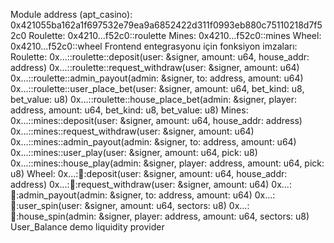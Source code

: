 Module address (apt_casino): 0x421055ba162a1f697532e79ea9a6852422d311f0993eb880c75110218d7f52c0
Roulette: 0x4210...f52c0::roulette
Mines: 0x4210...f52c0::mines
Wheel: 0x4210...f52c0::wheel
Frontend entegrasyonu için fonksiyon imzaları:
Roulette:
0x...::roulette::deposit(user: &signer, amount: u64, house_addr: address)
0x...::roulette::request_withdraw(user: &signer, amount: u64)
0x...::roulette::admin_payout(admin: &signer, to: address, amount: u64)
0x...::roulette::user_place_bet(user: &signer, amount: u64, bet_kind: u8, bet_value: u8)
0x...::roulette::house_place_bet(admin: &signer, player: address, amount: u64, bet_kind: u8, bet_value: u8)
Mines:
0x...::mines::deposit(user: &signer, amount: u64, house_addr: address)
0x...::mines::request_withdraw(user: &signer, amount: u64)
0x...::mines::admin_payout(admin: &signer, to: address, amount: u64)
0x...::mines::user_play(user: &signer, amount: u64, pick: u8)
0x...::mines::house_play(admin: &signer, player: address, amount: u64, pick: u8)
Wheel:
0x...::wheel::deposit(user: &signer, amount: u64, house_addr: address)
0x...::wheel::request_withdraw(user: &signer, amount: u64)
0x...::wheel::admin_payout(admin: &signer, to: address, amount: u64)
0x...::wheel::user_spin(user: &signer, amount: u64, sectors: u8)
0x...::wheel::house_spin(admin: &signer, player: address, amount: u64, sectors: u8)
User_Balance
demo liquidity provider